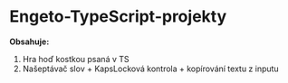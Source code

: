 # Engeto-TypeScript-projekty 
<b> Obsahuje: </b>
1. Hra hoď kostkou psaná v TS
2. Našeptávač slov + KapsLocková kontrola + kopírování textu z inputu
